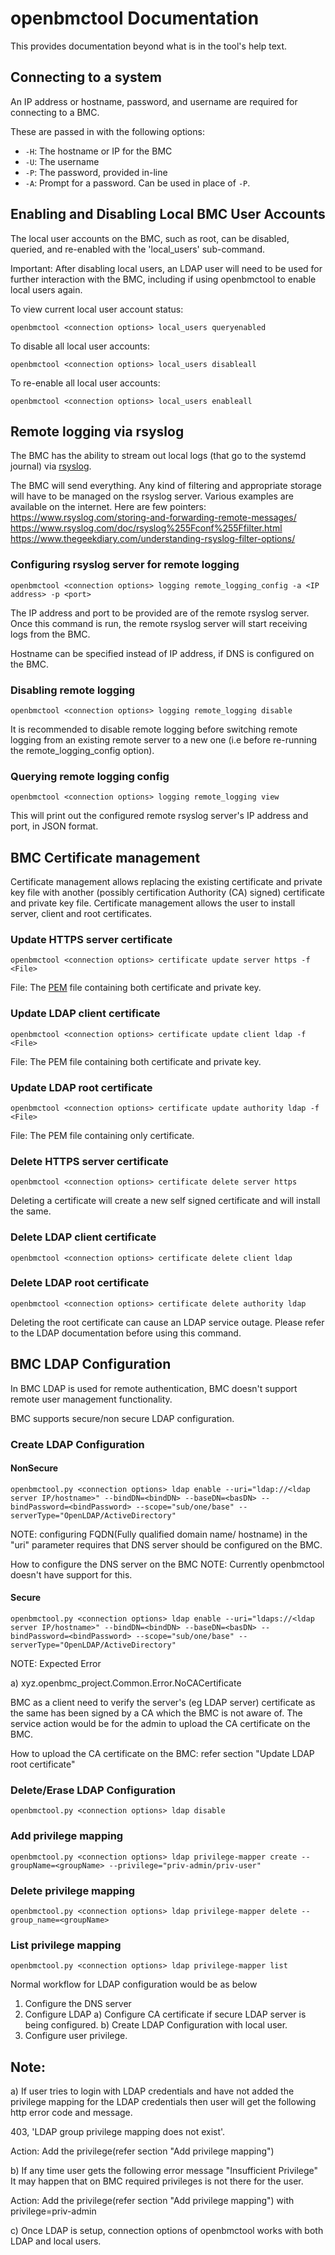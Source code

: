 # openbmctool Documentation

This provides documentation beyond what is in the tool's help text.

## Connecting to a system

An IP address or hostname, password, and username are required for
connecting to a BMC.

These are passed in with the following options:
- `-H`: The hostname or IP for the BMC
- `-U`: The username
- `-P`: The password, provided in-line
- `-A`: Prompt for a password. Can be used in place of `-P`.

## Enabling and Disabling Local BMC User Accounts

The local user accounts on the BMC, such as root, can be disabled, queried,
and re-enabled with the 'local_users' sub-command.

Important:  After disabling local users, an LDAP user will need to be used
for further interaction with the BMC, including if using openbmctool to
enable local users again.

To view current local user account status:
```
openbmctool <connection options> local_users queryenabled
```

To disable all local user accounts:
```
openbmctool <connection options> local_users disableall
```

To re-enable all local user accounts:
```
openbmctool <connection options> local_users enableall
```

## Remote logging via rsyslog

The BMC has the ability to stream out local logs (that go to the systemd journal)
via [rsyslog](https://www.rsyslog.com/).

The BMC will send everything. Any kind of filtering and appropriate storage will
have to be managed on the rsyslog server. Various examples are available on the
internet. Here are few pointers:
https://www.rsyslog.com/storing-and-forwarding-remote-messages/
https://www.rsyslog.com/doc/rsyslog%255Fconf%255Ffilter.html
https://www.thegeekdiary.com/understanding-rsyslog-filter-options/

### Configuring rsyslog server for remote logging

```
openbmctool <connection options> logging remote_logging_config -a <IP address> -p <port>
```

The IP address and port to be provided are of the remote rsyslog server.
Once this command is run, the remote rsyslog server will start receiving logs
from the BMC.

Hostname can be specified instead of IP address, if DNS is configured on the BMC.

### Disabling remote logging

```
openbmctool <connection options> logging remote_logging disable
```

It is recommended to disable remote logging before switching remote logging from
an existing remote server to a new one (i.e before re-running the remote_logging_config
option).

### Querying remote logging config

```
openbmctool <connection options> logging remote_logging view
```

This will print out the configured remote rsyslog server's IP address and port,
in JSON format.

## BMC Certificate management

Certificate management allows replacing the existing certificate and private
key file with another (possibly certification Authority (CA) signed)
certificate and private key file. Certificate management allows the user to
install server, client and root certificates.

### Update HTTPS server certificate
```
openbmctool <connection options> certificate update server https -f <File>
```
File: The [PEM](https://en.wikipedia.org/wiki/Privacy-Enhanced_Mail) file
      containing both certificate and private key.

### Update LDAP client certificate
```
openbmctool <connection options> certificate update client ldap -f <File>
```
File: The PEM file containing both certificate and private key.

### Update LDAP root certificate
```
openbmctool <connection options> certificate update authority ldap -f <File>
```
File: The PEM file containing only certificate.


### Delete HTTPS server certificate
```
openbmctool <connection options> certificate delete server https
```
Deleting a certificate will create a new self signed certificate and will
install the same.

### Delete LDAP client certificate
```
openbmctool <connection options> certificate delete client ldap
```

### Delete LDAP root certificate
```
openbmctool <connection options> certificate delete authority ldap
```
Deleting the root certificate can cause an LDAP service outage. Please refer to
the LDAP documentation before using this command.

## BMC LDAP Configuration

In BMC LDAP is used for remote authentication, BMC doesn't support remote user management functionality.

BMC supports secure/non secure LDAP configuration.

### Create LDAP Configuration

#### NonSecure
```
openbmctool.py <connection options> ldap enable --uri="ldap://<ldap server IP/hostname>" --bindDN=<bindDN> --baseDN=<basDN> --bindPassword=<bindPassword> --scope="sub/one/base" --serverType="OpenLDAP/ActiveDirectory"

```
NOTE: configuring FQDN(Fully qualified domain name/ hostname) in the "uri" parameter
requires that DNS server should be configured on the BMC.

How to configure the DNS server on the BMC
NOTE: Currently openbmctool doesn't have support for this.

#### Secure
```
openbmctool.py <connection options> ldap enable --uri="ldaps://<ldap server IP/hostname>" --bindDN=<bindDN> --baseDN=<basDN> --bindPassword=<bindPassword> --scope="sub/one/base" --serverType="OpenLDAP/ActiveDirectory"

```
NOTE: Expected Error

a) xyz.openbmc_project.Common.Error.NoCACertificate

BMC as a client need to  verify the server's (eg LDAP server) certificate as the same has been signed by a CA which the BMC is not aware of.
The service action would be for the admin to upload the CA certificate on the BMC.

How to upload the CA certificate on the BMC: refer section "Update LDAP root certificate"

### Delete/Erase LDAP Configuration
```
openbmctool.py <connection options> ldap disable

```

### Add privilege mapping

```
openbmctool.py <connection options> ldap privilege-mapper create --groupName=<groupName> --privilege="priv-admin/priv-user"

```

### Delete privilege mapping

```
openbmctool.py <connection options> ldap privilege-mapper delete --group_name=<groupName>
```

### List privilege mapping

```
openbmctool.py <connection options> ldap privilege-mapper list
```

Normal workflow for LDAP configuration would be as below

1) Configure the DNS server
2) Configure LDAP
   a) Configure CA certificate if secure LDAP server is being configured.
   b) Create LDAP Configuration with local user.
3) Configure user privilege.

## Note:

a) If user tries to login with LDAP credentials and have not added the privilege
mapping for the LDAP credentials then user will get the following
http error code and message.

403, 'LDAP group privilege mapping does not exist'.

Action: Add the privilege(refer section "Add privilege mapping")


b) If any time user gets the following error message "Insufficient Privilege"
It may happen that on BMC required privileges is not there for the user.

Action: Add the privilege(refer section "Add privilege mapping") with
privilege=priv-admin

c) Once LDAP is setup, connection options of openbmctool works with both LDAP
and local users.

